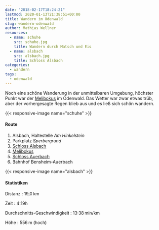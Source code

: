 ```yaml
---
date: "2018-02-17T18:24:21"
lastmod: 2020-01-13T21:38:51+00:00
title: Wandern im Odenwald
slug: wandern-odenwald
author: Mathias Wellner
resources:
  - name: schuhe
    src: schuhe.jpg
    title: Wandern durch Matsch und Eis
  - name: alsbach
    src: alsbach.jpg
    title: Schloss Alsbach
categories:
  - wandern
tags:
  - odenwald
---
```

Noch eine schöne Wanderung in der unmittelbaren Umgebung, höchster Punkt war der [Melibokus](https://de.wikipedia.org/wiki/Melibokus) im Odenwald. Das Wetter war zwar etwas trüb, aber der vorhergesagte Regen blieb aus und es ließ sich schön wandern. 

<!--more-->

{{< responsive-image name="schuhe" >}}

#### Route
1. Alsbach, Haltestelle _Am Hinkelstein_
2. Parkplatz _Sperbergrund_
3. [Schloss Alsbach](http://www.schloss-alsbach.org/)
4. [Melibokus](https://de.wikipedia.org/wiki/Melibokus)
5. [Schloss Auerbach](http://www.schloss-auerbach.de/)
6. Bahnhof Bensheim-Auerbach

{{< responsive-image name="alsbach" >}}

#### Statistiken

Distanz
:  19,0&thinsp;km

Zeit
:  4:19h

Durchschnitts-Geschwindigkeit
:  13:38&thinsp;min/km

Höhe
:  556&thinsp;m (hoch)